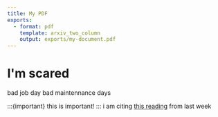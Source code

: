 ```yaml
---
title: My PDF
exports:
  - format: pdf
    template: arxiv_two_column
    output: exports/my-document.pdf
---
```


# I'm scared

bad job day
bad maintennance days

:::{important}
this is important!
:::
i am citing [this reading](https://doi.org/10.1371/journal.pcbi.1002802) from last week